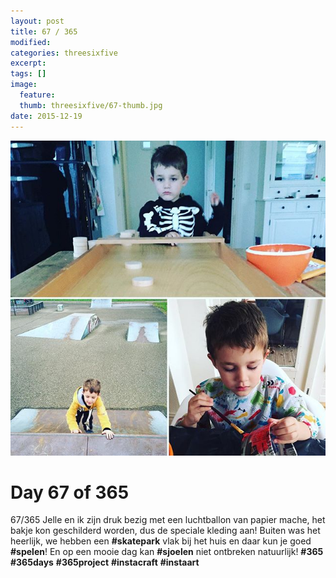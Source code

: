 ```yaml
---
layout: post
title: 67 / 365
modified:
categories: threesixfive
excerpt:
tags: []
image:
  feature: 
  thumb: threesixfive/67-thumb.jpg
date: 2015-12-19
---
```


![67](/images/threesixfive/67.jpg)

# Day 67 of 365

67/365 Jelle en ik zijn druk bezig met een luchtballon van papier mache, het bakje kon geschilderd worden, dus de speciale kleding aan! Buiten was het heerlijk, we hebben een **\#skatepark** vlak bij het huis en daar kun je goed **\#spelen**! En op een mooie dag kan **\#sjoelen** niet ontbreken natuurlijk! **\#365** **\#365days**  **\#365project** **\#instacraft** **\#instaart**
